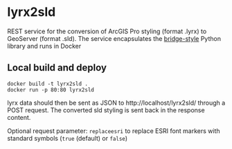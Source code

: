 # lyrx2sld
REST service for the conversion of ArcGIS Pro styling (format .lyrx) to GeoServer (format .sld). The service encapsulates the [bridge-style](https://github.com/camptocamp/bridge-style) Python library and runs in Docker

## Local build and deploy
```
docker build -t lyrx2sld .
docker run -p 80:80 lyrx2sld
```
lyrx data should then be sent as JSON to http://localhost/lyrx2sld/ through a POST request. The converted sld styling is sent back in the response content.

Optional request parameter: `replaceesri` to replace ESRI font markers with standard symbols (`true` (default) or `false`)

